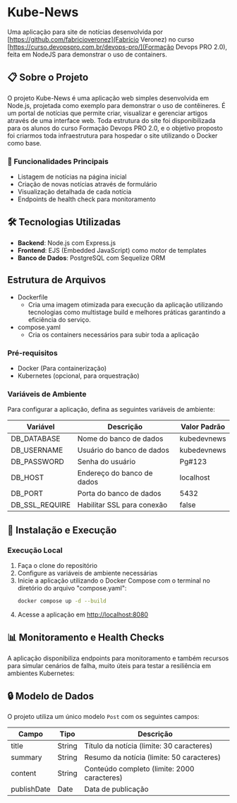 # Kube-News

Uma aplicação para site de notícias desenvolvida por [https://github.com/fabricioveronez](Fabrício Veronez) no curso [https://curso.devopspro.com.br/devops-pro/](Formação Devops PRO 2.0), feita em NodeJS para demonstrar o uso de containers.

## 📋 Sobre o Projeto

O projeto Kube-News é uma aplicação web simples desenvolvida em Node.js, projetada como exemplo para demonstrar o uso de contêineres. É um portal de notícias que permite criar, visualizar e gerenciar artigos através de uma interface web. Toda estrutura do site foi disponibilizada para os alunos do curso Formação Devops PRO 2.0, e o objetivo proposto foi criarmos toda infraestrutura para hospedar o site utilizando o Docker como base.

### 🚀 Funcionalidades Principais

- Listagem de notícias na página inicial
- Criação de novas notícias através de formulário
- Visualização detalhada de cada notícia
- Endpoints de health check para monitoramento

## 🛠️ Tecnologias Utilizadas

- **Backend**: Node.js com Express.js
- **Frontend**: EJS (Embedded JavaScript) como motor de templates
- **Banco de Dados**: PostgreSQL com Sequelize ORM

## Estrutura de Arquivos

- Dockerfile
   - Cria uma imagem otimizada para execução da aplicação utilizando tecnologias como multistage build e melhores práticas garantindo a eficiência do serviço.
- compose.yaml
   - Cria os containers necessários para subir toda a aplicação

### Pré-requisitos

- Docker (Para containerização)
- Kubernetes (opcional, para orquestração)

### Variáveis de Ambiente

Para configurar a aplicação, defina as seguintes variáveis de ambiente:

| Variável | Descrição | Valor Padrão |
|----------|-----------|--------------|
| DB_DATABASE | Nome do banco de dados | kubedevnews |
| DB_USERNAME | Usuário do banco de dados | kubedevnews |
| DB_PASSWORD | Senha do usuário | Pg#123 |
| DB_HOST | Endereço do banco de dados | localhost |
| DB_PORT | Porta do banco de dados | 5432 |
| DB_SSL_REQUIRE | Habilitar SSL para conexão | false |

## 🚀 Instalação e Execução

### Execução Local

1. Faça o clone do repositório
2. Configure as variáveis de ambiente necessárias
3. Inicie a aplicação utilizando o Docker Compose com o terminal no diretório do arquivo "compose.yaml":
   ```bash
   docker compose up -d --build
   ```
5. Acesse a aplicação em [http://localhost:8080](http://localhost:8080)

## 📊 Monitoramento e Health Checks

A aplicação disponibiliza endpoints para monitoramento e também recursos para simular cenários de falha, muito úteis para testar a resiliência em ambientes Kubernetes:

## 🔒 Modelo de Dados

O projeto utiliza um único modelo `Post` com os seguintes campos:

| Campo | Tipo | Descrição |
|-------|------|-----------|
| title | String | Título da notícia (limite: 30 caracteres) |
| summary | String | Resumo da notícia (limite: 50 caracteres) |
| content | String | Conteúdo completo (limite: 2000 caracteres) |
| publishDate | Date | Data de publicação |


